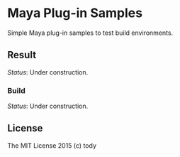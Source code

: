 
Maya Plug-in Samples
====

Simple Maya plug-in samples to test build environments.

## Result
*Status*: Under construction.

### Build
*Status*: Under construction.

## License

The MIT License 2015 (c) tody